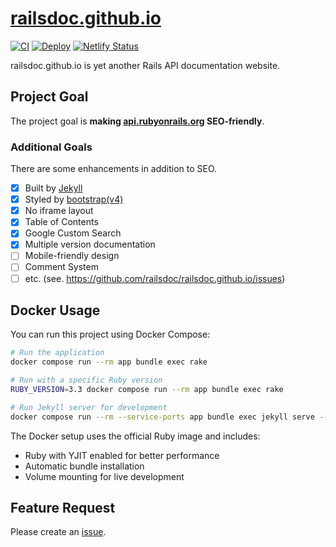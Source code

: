 # [railsdoc.github.io](https://railsdoc.github.io/) 

[![CI](https://github.com/railsdoc/railsdoc.github.io/actions/workflows/ci.yml/badge.svg)](https://github.com/railsdoc/railsdoc.github.io/actions/workflows/ci.yml)
[![Deploy](https://github.com/railsdoc/railsdoc.github.io/actions/workflows/deploy.yml/badge.svg)](https://github.com/railsdoc/railsdoc.github.io/actions/workflows/deploy.yml)
[![Netlify Status](https://api.netlify.com/api/v1/badges/c964029a-6d5a-4f3a-95e9-d35830a2fe83/deploy-status)](https://app.netlify.com/sites/railsdoc-preview/deploys)

railsdoc.github.io is yet another Rails API documentation website.

## Project Goal

The project goal is **making [api.rubyonrails.org](https://api.rubyonrails.org/) SEO-friendly**.

### Additional Goals

There are some enhancements in addition to SEO.

- [x] Built by [Jekyll](https://github.com/jekyll/jekyll)
- [x] Styled by [bootstrap(v4)](https://github.com/twbs/bootstrap)
- [x] No iframe layout
- [x] Table of Contents
- [x] Google Custom Search
- [x] Multiple version documentation
- [ ] Mobile-friendly design
- [ ] Comment System
- [ ] etc. (see. https://github.com/railsdoc/railsdoc.github.io/issues)

## Docker Usage

You can run this project using Docker Compose:

```bash
# Run the application
docker compose run --rm app bundle exec rake

# Run with a specific Ruby version
RUBY_VERSION=3.3 docker compose run --rm app bundle exec rake

# Run Jekyll server for development
docker compose run --rm --service-ports app bundle exec jekyll serve --host 0.0.0.0
```

The Docker setup uses the official Ruby image and includes:
- Ruby with YJIT enabled for better performance
- Automatic bundle installation
- Volume mounting for live development

## Feature Request

Please create an [issue](https://github.com/railsdoc/railsdoc.github.io/issues).
